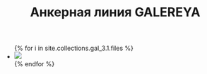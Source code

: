 ﻿---
title: Анкерная линия GALEREYA
cat: 3
sortid: 3.1
submenu: true
---

<div style="clear:both"></div>

<div uk-slider>
    <ul class="uk-slider-items uk-child-width-1-3@s uk-child-width-1-4@">
        {% for i in site.collections.gal_3.1.files %}
        <li>
            <img src="/gal_3.1/{{ i.name }}">
        </li>
        {% endfor %}
    </ul>
</div>
